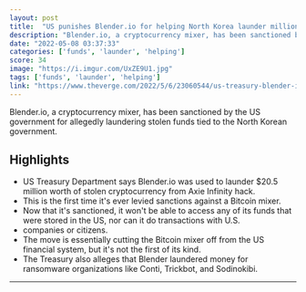```yaml
---
layout: post
title:  "US punishes Blender.io for helping North Korea launder millions in stolen Axie crypto"
description: "Blender.io, a cryptocurrency mixer, has been sanctioned by the US government for allegedly laundering stolen funds tied to the North Korean government."
date: "2022-05-08 03:37:33"
categories: ['funds', 'launder', 'helping']
score: 34
image: "https://i.imgur.com/UxZE9U1.jpg"
tags: ['funds', 'launder', 'helping']
link: "https://www.theverge.com/2022/5/6/23060544/us-treasury-blender-io-sanctions-bitcoin-mixer"
---
```


Blender.io, a cryptocurrency mixer, has been sanctioned by the US government for allegedly laundering stolen funds tied to the North Korean government.

## Highlights

- US Treasury Department says Blender.io was used to launder $20.5 million worth of stolen cryptocurrency from Axie Infinity hack.
- This is the first time it's ever levied sanctions against a Bitcoin mixer.
- Now that it's sanctioned, it won't be able to access any of its funds that were stored in the US, nor can it do transactions with U.S.
- companies or citizens.
- The move is essentially cutting the Bitcoin mixer off from the US financial system, but it's not the first of its kind.
- The Treasury also alleges that Blender laundered money for ransomware organizations like Conti, Trickbot, and Sodinokibi.

---
